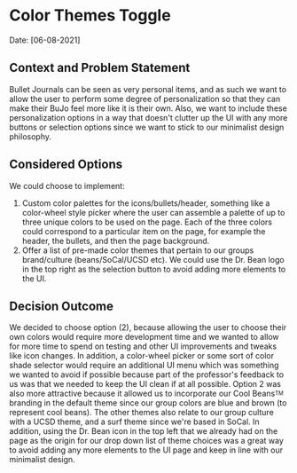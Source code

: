 # Color Themes Toggle
Date: [06-08-2021]

## Context and Problem Statement
Bullet Journals can be seen as very personal items, and as such we want to allow the user to perform some degree of personalization so that they can make their BuJo feel more like it is their own. Also, we want to include these personalization options in a way that doesn't clutter up the UI with any more buttons or selection options since we want to stick to our minimalist design philosophy. 

## Considered Options
We could choose to implement:
1. Custom color palettes for the icons/bullets/header, something like a color-wheel style picker where the user can assemble a palette of up to three unique colors to be used on the page. Each of the three colors could correspond to a particular item on the page, for example the header, the bullets, and then the page background. 
2. Offer a list of pre-made color themes that pertain to our groups brand/culture (beans/SoCal/UCSD etc). We could use the Dr. Bean logo in the top right as the selection button to avoid adding more elements to the UI. 


## Decision Outcome

We decided to choose option (2), because allowing the user to choose their own colors would require more development time and we wanted to allow for more time to spend on testing and other UI improvements and tweaks like icon changes. In addition, a color-wheel picker or some sort of color shade selector would require an additional UI menu which was something we wanted to avoid if possible because part of the professor's feedback to us was that we needed to keep the UI clean if at all possible. Option 2 was also more attractive because it allowed us to incorporate our Cool Beans<sup><sub>TM</sub></sup> branding in the default theme since our group colors are blue and brown (to represent cool beans). The other themes also relate to our group culture with a UCSD theme, and a surf theme since we're based in SoCal. In addition, using the Dr. Bean icon in the top left that we already had on the page as the origin for our drop down list of theme choices was a great way to avoid adding any more elements to the UI page and keep in line with our minimalist design. 